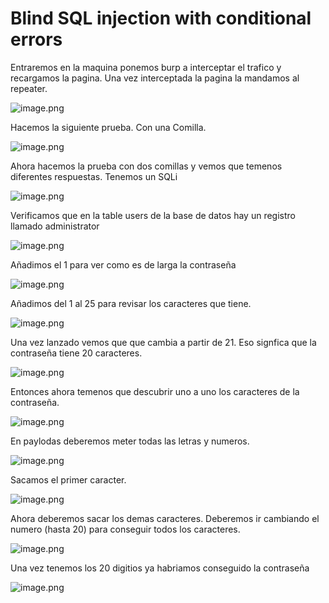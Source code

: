 # Blind SQL injection with conditional errors

Entraremos en la maquina ponemos burp a interceptar el trafico y recargamos la pagina. Una vez interceptada la pagina la mandamos al repeater.

![image.png](image.png)

Hacemos la siguiente prueba. Con una Comilla.

![image.png](image%201.png)

Ahora hacemos la prueba con dos comillas y vemos que temenos diferentes respuestas. Tenemos un SQLi

![image.png](image%202.png)

Verificamos que en la table users de la base de datos hay un registro llamado administrator

![image.png](image%203.png)

Añadimos el 1 para ver como es de larga la contraseña

![image.png](image%204.png)

Añadimos del 1 al 25 para revisar los caracteres que tiene.

![image.png](image%205.png)

Una vez lanzado vemos que que cambia a partir de 21. Eso signfica que la contraseña tiene 20 caracteres.

![image.png](image%206.png)

Entonces ahora temenos que descubrir uno a uno los caracteres de la contraseña.

![image.png](image%207.png)

En paylodas deberemos meter todas las letras y numeros.

![image.png](image%208.png)

Sacamos el primer caracter.

![image.png](image%209.png)

Ahora deberemos sacar los demas caracteres. Deberemos ir cambiando el numero (hasta 20) para conseguir todos los caracteres.

![image.png](image%2010.png)

Una vez tenemos los 20 digitios ya habriamos conseguido la contraseña

![image.png](image%2011.png)